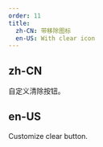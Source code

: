 ```yaml
---
order: 11
title:
  zh-CN: 带移除图标
  en-US: With clear icon
---
```


## zh-CN

自定义清除按钮。

## en-US

Customize clear button.
